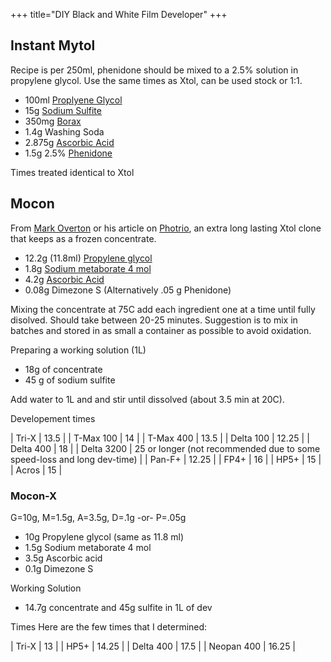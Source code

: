 +++
title="DIY Black and White Film Developer"
+++

## Instant Mytol

Recipe is per 250ml, phenidone should be mixed to a 2.5% solution in propylene glycol. Use the same times as Xtol, can be used stock or 1:1.

- 100ml [Proplyene Glycol](https://artcraftchemicals.com/products/propylene-glycol-part-1318)
- 15g [Sodium Sulfite](https://artcraftchemicals.com/products/sodium-sulfite-anhy-part-1416)
- 350mg [Borax](https://artcraftchemicals.com/products/borax-part-1070)
- 1.4g Washing Soda
- 2.875g [Ascorbic Acid](https://artcraftchemicals.com/products/ascorbic-acid-part-1639)
- 1.5g 2.5% [Phenidone](https://artcraftchemicals.com/products/phenidone-a-part-1200)

Times treated identical to Xtol

## Mocon

From [Mark Overton](https://fixfilmcamera.com/Mocon/Mocon.html) or his article on [Photrio](https://www.photrio.com/forum/resources/mocon-xtol-quality-in-a-long-lasting-concentrate.219/), an extra long lasting Xtol clone that keeps as a frozen concentrate.

- 12.2g (11.8ml) [Propylene glycol](https://artcraftchemicals.com/products/propylene-glycol-part-1318)
- 1.8g [Sodium metaborate 4 mol](https://artcraftchemicals.com/products/sodium-metaborate-bal-alkali-part-1385)
- 4.2g [Ascorbic Acid](https://artcraftchemicals.com/products/ascorbic-acid-part-1639)
- 0.08g Dimezone S (Alternatively .05 g Phenidone)

Mixing the concentrate at 75C add each ingredient one at a time until fully disolved. Should take between 20-25 minutes. Suggestion is to mix in batches and stored in as small a container as possible to avoid oxidation.

Preparing a working solution (1L)

- 18g of concentrate
- 45 g of sodium sulfite

Add water to 1L and and stir until dissolved (about 3.5 min at 20C).

Developement times

| Tri-X | 13.5 |
| T-Max 100 | 14 |
| T-Max 400 | 13.5 |
| Delta 100 | 12.25 |
| Delta 400 | 18 |
| Delta 3200 | 25 or longer (not recommended due to some speed-loss and long dev-time) |
| Pan-F+ | 12.25 |
| FP4+ | 16 |
| HP5+ | 15 |
| Acros | 15 |

### Mocon-X

G=10g, M=1.5g, A=3.5g, D=.1g -or- P=.05g

- 10g Propylene glycol (same as 11.8 ml)
- 1.5g Sodium metaborate 4 mol
- 3.5g Ascorbic acid
- 0.1g Dimezone S

Working Solution
- 14.7g concentrate and 45g sulfite in 1L of dev

Times
Here are the few times that I determined:

| Tri-X | 13 |
| HP5+ | 14.25 |
| Delta 400  | 17.5 |
| Neopan 400  | 16.25 |
